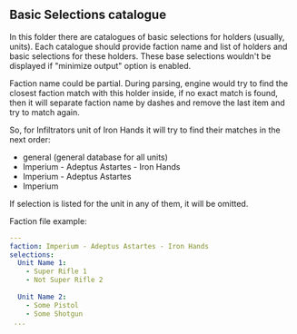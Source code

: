 ## Basic Selections catalogue
In this folder there are catalogues of basic selections for holders (usually, units).
Each catalogue should provide faction name and list of holders
and basic selections for these holders. These base selections wouldn't be
displayed if "minimize output" option is enabled.

Faction name could be partial. During parsing, engine would try to find
the closest faction match with this holder inside, if no exact match is found,
then it will separate faction name by dashes and remove the last item and try
to match again.

So, for Infiltrators unit of Iron Hands it will try to find their matches in the next order:
- general (general database for all units)
- Imperium - Adeptus Astartes - Iron Hands
- Imperium - Adeptus Astartes
- Imperium

If selection is listed for the unit in any of them, it will be omitted.

Faction file example:
```yaml
---
faction: Imperium - Adeptus Astartes - Iron Hands
selections:
  Unit Name 1:
    - Super Rifle 1
    - Not Super Rifle 2
  
  Unit Name 2:
    - Some Pistol
    - Some Shotgun
 ...
```